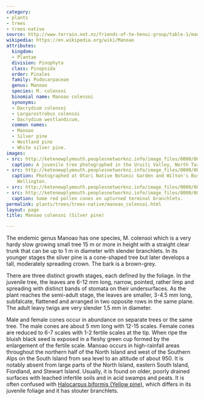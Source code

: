 ```yaml
---
category:
- plants
- trees
- trees-native
source: http://www.terrain.net.nz/friends-of-te-henui-group/table-1/manoao-colensoi-silver-pine.html
wikipedia: https://en.wikipedia.org/wiki/Manoao
attributes:
  kingdom:
  - Plantae
  division: Pinophyta
  class: Pinopsida
  order: Pinales
  family: Podocarpaceae
  genus: Manoao
  species: M. colensoi
  binomial name: Manoao colensoi
  synonyms:
  - Dacrydium colensoi
  - Largarostrobus colensoi
  - Dacrydium westlandicum,
  common names:
  - Manoao
  - Silver pine
  - Westland pine
  - White silver pine.
images:
- src: http://ketenewplymouth.peoplesnetworknz.info/image_files/0000/0013/4298/1-Manoao_colensoi__Silver_pine.jpg
  caption: A juvenile tree photographed in the Uruiti Valley, North Taranaki.
- src: http://ketenewplymouth.peoplesnetworknz.info/image_files/0000/0003/5269/Manoao_colensoi__Silver_pine-002.JPG
  caption: Photographed at Otari Native Botanic Garden and Wilton's Bush Reserve.
    Wellington.
- src: http://ketenewplymouth.peoplesnetworknz.info/image_files/0000/0003/5274/Manoao_colensoi__Silver_pine-003.JPG
- src: http://ketenewplymouth.peoplesnetworknz.info/image_files/0000/0003/5279/Manoao_colensoi__Silver_pine-007.JPG
  caption: Some red pollen cones on upturned terminal branchlets.
permalink: plants/trees/trees-native/manoao_colensoi.html
layout: page
title: Manoao colensoi (Silver pine)

---
```

The endemic genus Manoao has one species, M. colensoi which is a very hardy slow growing small tree 15 m or more in height with a straight clear trunk that can be up to 1 m in diameter with slender branchlets. In its younger stages the silver pine is a cone-shaped tree but later develops a tall, moderately spreading crown. The bark is a brown-grey. 

There are three distinct growth stages, each defined by the foliage. In the juvenile tree, the leaves are 6-12 mm long, narrow, pointed, rather limp and spreading with distinct bands of stomata on their undersurfaces. As the plant reaches the semi-adult stage, the leaves are smaller, 3-4.5 mm long, subfalcate, flattened and arranged in two opposite rows in the same plane. The adult leavy twigs are very slender 1,5 mm in diameter.

Male and female cones occur in abundance on separate trees or the same tree. The male cones are about 5 mm long with 12-15 scales. Female cones are reduced to 6-7 scales with 1-2 fertile scales at the tip. When ripe the bluish black seed is exposed in a fleshy green cup formed by the enlargement of the fertile scale.
Manoao occurs in high-rainfall areas throughout the northern half of the North Island and west of the Southern Alps on the South Island from sea level to an altitude of about 950. It is notably absent from large parts of the North Island, eastern South Island, Fiordland, and Stewart Island. Usually, it is found on older, poorly drained surfaces with leached infertile soils and in acid swamps and peats. 
It is often confused with <a href="friends-of-te-henui-group/trees-native-botanical-names-g-to-l/halocarpus-biformis-yellow-pine.html" target="_blank">Halocarpus biformis (Yellow pine)</a>, which differs in its juvenile foliage and it has stouter branchlets.
